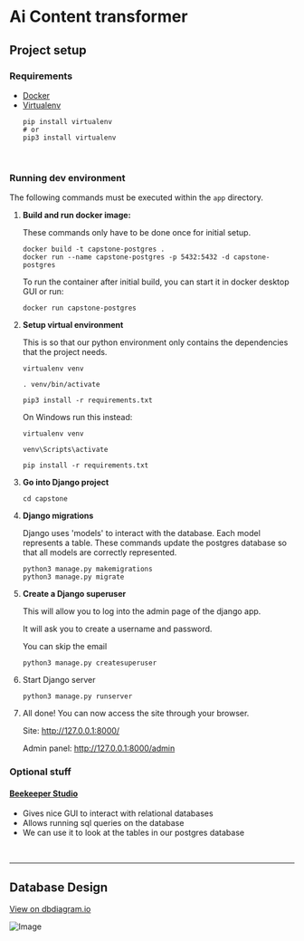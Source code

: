 # Ai Content transformer

## Project setup

### Requirements

-   [Docker](https://www.docker.com/)
-   [Virtualenv](https://pypi.org/project/virtualenv/)
    ```
    pip install virtualenv
    # or
    pip3 install virtualenv
    ```

<br>

### Running dev environment

The following commands must be executed within the `app` directory.

1. **Build and run docker image:**

    These commands only have to be done once for initial setup.

    ```
    docker build -t capstone-postgres .
    docker run --name capstone-postgres -p 5432:5432 -d capstone-postgres
    ```

    To run the container after initial build, you can start it in docker desktop GUI or run:

    ```
    docker run capstone-postgres
    ```

2. **Setup virtual environment**

    This is so that our python environment only contains the dependencies that the project needs.

    ```
    virtualenv venv

    . venv/bin/activate

    pip3 install -r requirements.txt
    ```

    On Windows run this instead:

    ```
    virtualenv venv

    venv\Scripts\activate

    pip install -r requirements.txt
    ```

3. **Go into Django project**

    ```
    cd capstone
    ```

4. **Django migrations**

    Django uses 'models' to interact with the database. Each model represents a table. These commands update the postgres database so that all models are correctly represented.

    ```
    python3 manage.py makemigrations
    python3 manage.py migrate
    ```

5. **Create a Django superuser**

    This will allow you to log into the admin page of the django app.

    It will ask you to create a username and password.

    You can skip the email

    ```
    python3 manage.py createsuperuser
    ```

6. Start Django server
    ```
    python3 manage.py runserver
    ```
7. All done! You can now access the site through your browser.

    Site: http://127.0.0.1:8000/

    Admin panel: http://127.0.0.1:8000/admin

### Optional stuff

#### [Beekeeper Studio](https://github.com/beekeeper-studio/beekeeper-studio/releases/tag/v3.9.20)

-   Gives nice GUI to interact with relational databases
-   Allows running sql queries on the database
-   We can use it to look at the tables in our postgres database


<br>
<hr>

## Database Design
[View on dbdiagram.io](https://dbdiagram.io/d/Capstone-651f4dbcffbf5169f023111f)

![Image](https://github.com/COSC-499-W2023/year-long-project-team-7/assets/71345367/34576831-7193-46e8-9c9f-5e1fb650138c)
